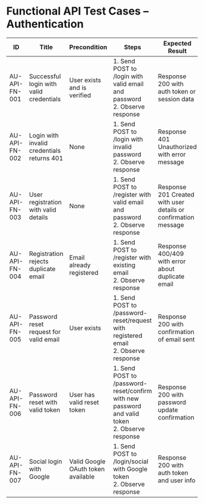 # Functional API Test Cases – Authentication

| ID             | Title                                             | Precondition                        | Steps                                                         | Expected Result                           | Actual Result | Status |
|-----------------|---------------------------------------------------|-------------------------------------|---------------------------------------------------------------|-------------------------------------------|---------------|--------|
| AU-API-FN-001   | Successful login with valid credentials          | User exists and is verified         | 1. Send POST to /login with valid email and password <br> 2. Observe response | Response 200 with auth token or session data |               |        |
| AU-API-FN-002   | Login with invalid credentials returns 401       | None                                | 1. Send POST to /login with invalid password <br> 2. Observe response | Response 401 Unauthorized with error message |               |        |
| AU-API-FN-003   | User registration with valid details             | None                                | 1. Send POST to /register with valid email and password <br> 2. Observe response | Response 201 Created with user details or confirmation message |               |        |
| AU-API-FN-004   | Registration rejects duplicate email             | Email already registered            | 1. Send POST to /register with existing email <br> 2. Observe response | Response 400/409 with error about duplicate email |               |        |
| AU-API-FN-005   | Password reset request for valid email           | User exists                         | 1. Send POST to /password-reset/request with registered email <br> 2. Observe response | Response 200 with confirmation of email sent |               |        |
| AU-API-FN-006   | Password reset with valid token                  | User has valid reset token          | 1. Send POST to /password-reset/confirm with new password and valid token <br> 2. Observe response | Response 200 with password update confirmation |               |        |
| AU-API-FN-007   | Social login with Google                         | Valid Google OAuth token available  | 1. Send POST to /login/social with Google token <br> 2. Observe response | Response 200 with auth token and user info |               |        |